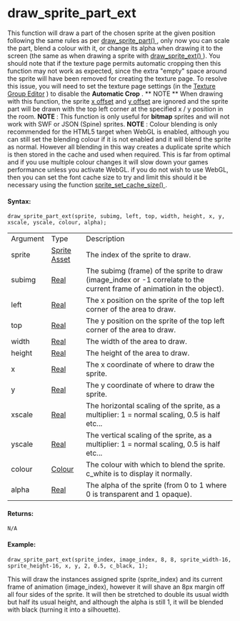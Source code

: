 # draw_sprite_part_ext

This function will draw a part of the chosen sprite at the given
position following the same rules as per [ draw_sprite_part()
](draw_sprite_part) , only now you can scale the part, blend a
colour with it, or change its alpha when drawing it to the screen (the
same as when drawing a sprite with [ draw_sprite_ext()
](draw_sprite_ext) ). You should note that if the texture page
permits automatic cropping then this function may not work as expected,
since the extra "empty" space around the sprite will have been removed
for creating the texture page. To resolve this issue, you will need to
set the texture page settings (in the [Texture Group
Editor](../../../../Settings/Texture_Groups) ) to disable the
**Automatic Crop** . ** NOTE ** When drawing with this function, the
sprite [x
offset](../../Asset_Management/Sprites/Sprite_Instance_Variables/sprite_xoffset)
and [y
offset](../../Asset_Management/Sprites/Sprite_Instance_Variables/sprite_yoffset)
are ignored and the sprite part will be drawn with the top left corner
at the specified x / y position in the room. **NOTE** : This function is
only useful for **bitmap** sprites and will not work with SWF or JSON
(Spine) sprites. **NOTE** : Colour blending is only recommended for the
HTML5 target when WebGL is enabled, although you can still set the
blending colour if it is not enabled and it will blend the sprite as
normal. However all blending in this way creates a duplicate sprite
which is then stored in the cache and used when required. This is far
from optimal and if you use multiple colour changes it will slow down
your games performance unless you activate WebGL. if you do not wish to
use WebGL, then you can set the font cache size to try and limit this
should it be necessary using the function [ sprite_set_cache_size()
](../../Asset_Management/Sprites/Sprite_Manipulation/sprite_set_cache_size_ext)
.

#### Syntax:

``` gml
draw_sprite_part_ext(sprite, subimg, left, top, width, height, x, y, xscale, yscale, colour, alpha);
```

|          |                                                                                                           |                                                                                                                         |
|----------|-----------------------------------------------------------------------------------------------------------|-------------------------------------------------------------------------------------------------------------------------|
| Argument | Type                                                                                                      | Description                                                                                                             |
| sprite   |  [Sprite Asset](../../../../../The_Asset_Editors/Sprites)                                             | The index of the sprite to draw.                                                                                        |
| subimg   |  [Real](../../../../../GameMaker_Language/GML_Overview/Data_Types)                                    | The subimg (frame) of the sprite to draw (image_index or -1 correlate to the current frame of animation in the object). |
| left     |  [Real](../../../../../GameMaker_Language/GML_Overview/Data_Types)                                    | The x position on the sprite of the top left corner of the area to draw.                                                |
| top      |  [Real](../../../../../GameMaker_Language/GML_Overview/Data_Types)                                    | The y position on the sprite of the top left corner of the area to draw.                                                |
| width    |  [Real](../../../../../GameMaker_Language/GML_Overview/Data_Types)                                    | The width of the area to draw.                                                                                          |
| height   |  [Real](../../../../../GameMaker_Language/GML_Overview/Data_Types)                                    | The height of the area to draw.                                                                                         |
| x        |  [Real](../../../../../GameMaker_Language/GML_Overview/Data_Types)                                    | The x coordinate of where to draw the sprite.                                                                           |
| y        |  [Real](../../../../../GameMaker_Language/GML_Overview/Data_Types)                                    | The y coordinate of where to draw the sprite.                                                                           |
| xscale   |  [Real](../../../../../GameMaker_Language/GML_Overview/Data_Types)                                    | The horizontal scaling of the sprite, as a multiplier: 1 = normal scaling, 0.5 is half etc...                           |
| yscale   |  [Real](../../../../../GameMaker_Language/GML_Overview/Data_Types)                                    | The vertical scaling of the sprite, as a multiplier: 1 = normal scaling, 0.5 is half etc...                             |
| colour   |  [Colour](../../../../../GameMaker_Language/GML_Reference/Drawing/Colour_And_Alpha/Colour_And_Alpha)  | The colour with which to blend the sprite. c_white is to display it normally.                                           |
| alpha    |  [Real](../../../../../GameMaker_Language/GML_Overview/Data_Types)                                    | The alpha of the sprite (from 0 to 1 where 0 is transparent and 1 opaque).                                              |

#### Returns:

``` gml
N/A
```

#### Example:

``` gml
draw_sprite_part_ext(sprite_index, image_index, 8, 8, sprite_width-16, sprite_height-16, x, y, 2, 0.5, c_black, 1);
```

This will draw the instances assigned sprite (sprite_index) and its
current frame of animation (image_index), however it will shave an 8px
margin off all four sides of the sprite. It will then be stretched to
double its usual width but half its usual height, and although the alpha
is still 1, it will be blended with black (turning it into a
silhouette).
